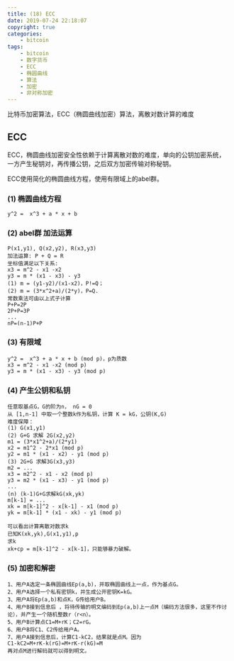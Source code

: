 ```yaml
---
title: (18) ECC
date: 2019-07-24 22:18:07
copyright: true
categories:
    - bitcoin
tags:
    - bitcoin
    - 数字货币
    - ECC
    - 椭圆曲线
    - 算法
    - 加密
    - 非对称加密
---
```

比特币加密算法，ECC（椭圆曲线加密）算法，离散对数计算的难度

<!-- more -->

## **ECC**



ECC，椭圆曲线加密安全性依赖于计算离散对数的难度，单向的公钥加密系统，一方产生秘钥对，再传播公钥，之后双方加密传输对称秘钥。 

ECC使用简化的椭圆曲线方程，使用有限域上的abel群。 

### **(1) 椭圆曲线方程**

```
y^2 =  x^3 + a * x + b
```

### **(2) abel群 加法运算**

```
P(x1,y1), Q(x2,y2), R(x3,y3)
加法运算: P + Q = R
坐标值满足以下关系:
x3 = m^2 - x1 -x2
y3 = m * (x1 - x3) - y3
(1) m = (y1-y2)/(x1-x2)，P!=Q；
(2) m = (3*x^2+a)/(2*y)，P=Q.
常数乘法可由以上式子计算
P+P=2P
2P+P=3P
...
nP=(n-1)P+P
```

### **(3) 有限域**

```
y^2 =  x^3 + a * x + b (mod p)，p为质数
x3 = m^2 - x1 -x2 (mod p)
y3 = m * (x1 - x3) - y3 (mod p)
```

### **(4) 产生公钥和私钥**

```
任意取基点G，G的阶为n， nG = 0
从 [1,n-1] 中取一个整数k作为私钥，计算 K = kG，公钥(K,G)
难度保障：
(1) G(x1,y1)
(2) G+G 求解 2G(x2,y2)
m1 = (3*x1^2+a)/(2*y1)
x2 = m1^2 - 2*x1 (mod p)
y2 = m1 * (x1 - x2) - y1 (mod p)
(3) 2G+G 求解3G(x3,y3)
m2 = ...
x3 = m2^2 - x1 - x2 (mod p)
y3 = m2 * (x1 - x3) - y1 (mod p)
...
(n) (k-1)G+G求解kG(xk,yk)
m[k-1] = ...
xk = m[k-1]^2 - x[k-1] - x1 (mod p)
yk = m[k-1] * (x1 - xk) - y1 (mod p)

可以看出计算离散对数求k
已知K(xk,yk),G(x1,y1),p
求k
xk+cp = m[k-1]^2 - x[k-1]，只能够暴力破解。
```


### **(5) 加密和解密**
```
1、用户A选定一条椭圆曲线Ep(a,b)，并取椭圆曲线上一点，作为基点G。
2、用户A选择一个私有密钥k，并生成公开密钥K=kG。
3、用户A将Ep(a,b)和点K，G传给用户B。
4、用户B接到信息后 ，将待传输的明文编码到Ep(a,b)上一点M（编码方法很多，这里不作讨论），并产生一个随机整数r（r<n）。
5、用户B计算点C1=M+rK；C2=rG。
6、用户B将C1、C2传给用户A。
7、用户A接到信息后，计算C1-kC2，结果就是点M。因为
C1-kC2=M+rK-k(rG)=M+rK-r(kG)=M
再对点M进行解码就可以得到明文。
```

